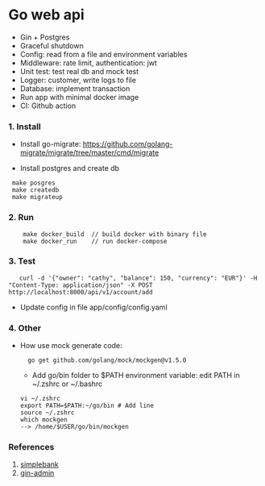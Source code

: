 # Go web api
- Gin + Postgres
- Graceful shutdown
- Config: read from a file and environment variables  
- Middleware: rate limit, authentication: jwt
- Unit test: test real db and mock test
- Logger: customer, write logs to file
- Database: implement transaction
- Run app with minimal docker image 
- CI: Github action

### 1. Install 
- Install go-migrate: https://github.com/golang-migrate/migrate/tree/master/cmd/migrate
 
- Install postgres and create db
```
 make posgres
 make createdb
 make migrateup
```

### 2. Run
```
    make docker_build  // build docker with binary file
    make docker_run    // run docker-compose
```
### 3. Test
```
   curl -d '{"owner": "cathy", "balance": 150, "currency": "EUR"}' -H "Content-Type: application/json" -X POST http://localhost:8000/api/v1/account/add
```
- Update config in file app/config/config.yaml

### 4. Other
- How use mock generate code:
  ```
    go get github.com/golang/mock/mockgen@v1.5.0
  ```
  - Add go/bin folder to $PATH environment variable: edit PATH in ~/.zshrc or ~/.bashrc
  ```
  vi ~/.zshrc  
  export PATH=$PATH:~/go/bin # Add line
  source ~/.zshrc
  which mockgen
  --> /home/$USER/go/bin/mockgen
  ```
  
### References
1. [simplebank](https://github.com/techschool/simplebank)
2. [gin-admin](https://github.com/LyricTian/gin-admin)